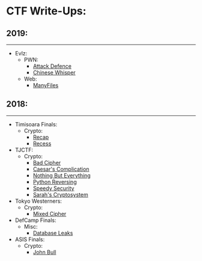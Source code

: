 # CTF Write-Ups:

## 2019:

* * *

- Evlz:
  - PWN:
    - [Attack Defence](./2019-Evlz/Attack-Defence.md)
    - [Chinese Whisper](./2019-Evlz/Chinese-Whisper.md)
  - Web:
    - [ManyFiles](./2019-Evlz/ManyFiles.md)

## 2018:

* * *

- Timisoara Finals:
  - Crypto:
    - [Recap](./2018-TimCTF-Finals/Recap-Recess.md)
    - [Recess](./2018-TimCTF-Finals/Recap-Recess.md)
- TJCTF:
  - Crypto:
    - [Bad Cipher](./2018-TJCTF/Bad-Cipher.md)
    - [Caesar's Complication](./2018-TJCTF/Caesars-Complication.md)
    - [Nothing But Everything](./2018-TJCTF/Nothing-But-Everything.md)
    - [Python Reversing](./2018-TJCTF/Python-Reversing.md)
    - [Speedy Security](./2018-TJCTF/Speedy-Security.md)
    - [Sarah's Cryptosystem](./2018-TJCTF/Sarahs-Cryptosystem.md)
- Tokyo Westerners:
  - Crypto:
    - [Mixed Cipher](./2018-Tokyo-Westerners/Mixed-Cipher.md)
- DefCamp Finals:
  - Misc:
    - [Database Leaks](./2018-DCTF-Finals/Database-Leaks.md)
- ASIS Finals:
  - Crypto:
    - [John Bull](./2018-ASIS-Finals/John-Bull.md)